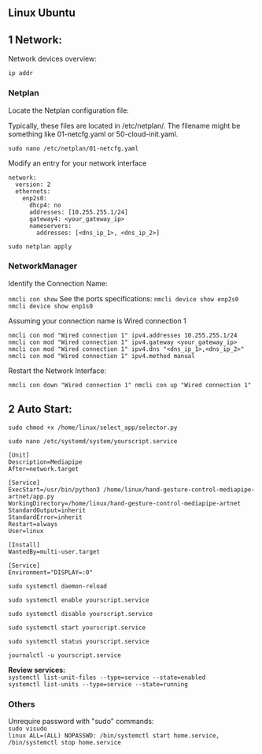 ## Linux Ubuntu
## 1  Network:
Network devices overview:

`ip addr`

### Netplan

Locate the Netplan configuration file:

Typically, these files are located in /etc/netplan/. The filename might be something like 01-netcfg.yaml or 50-cloud-init.yaml.

`sudo nano /etc/netplan/01-netcfg.yaml`

Modify an entry for your network interface 

```
network:
  version: 2
  ethernets:
    enp2s0:
      dhcp4: no
      addresses: [10.255.255.1/24]
      gateway4: <your_gateway_ip>
      nameservers:
        addresses: [<dns_ip_1>, <dns_ip_2>]
```

`
sudo netplan apply
`

### NetworkManager 

Identify the Connection Name: 

`
nmcli con show
`
See the ports specifications:
`
nmcli device show enp2s0
`</br>
`
nmcli device show enp1s0
`</br>


Assuming your connection name is Wired connection 1 

`nmcli con mod "Wired connection 1" ipv4.addresses 10.255.255.1/24
nmcli con mod "Wired connection 1" ipv4.gateway <your_gateway_ip>
nmcli con mod "Wired connection 1" ipv4.dns "<dns_ip_1>,<dns_ip_2>"
nmcli con mod "Wired connection 1" ipv4.method manual
`

Restart the Network Interface:

`
nmcli con down "Wired connection 1"
nmcli con up "Wired connection 1"
`

## 2  Auto Start:

`sudo chmod +x /home/linux/select_app/selector.py
`

`sudo nano /etc/systemd/system/yourscript.service
`

```
[Unit]
Description=Mediapipe
After=network.target

[Service]
ExecStart=/usr/bin/python3 /home/linux/hand-gesture-control-mediapipe-artnet/app.py
WorkingDirectory=/home/linux/hand-gesture-control-mediapipe-artnet
StandardOutput=inherit
StandardError=inherit
Restart=always
User=linux

[Install]
WantedBy=multi-user.target

[Service]
Environment="DISPLAY=:0"
```

`sudo systemctl daemon-reload`

`
sudo systemctl enable yourscript.service
`

`
sudo systemctl disable yourscript.service
`


`
sudo systemctl start yourscript.service
`

`
sudo systemctl status yourscript.service
`

`
journalctl -u yourscript.service
`

<b>Review services:</b></br>
`
systemctl list-unit-files --type=service --state=enabled
`</br>
`
systemctl list-units --type=service --state=running
`</br>

### Others
Unrequire password with "sudo" commands:</br>
`
sudo visudo
`</br>
`
linux ALL=(ALL) NOPASSWD: /bin/systemctl start home.service, /bin/systemctl stop home.service
`</br>
